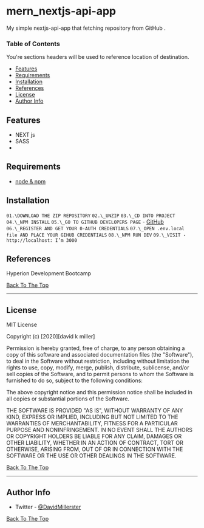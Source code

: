 # mern_nextjs-api-app

My simple nextjs-api-app that fetching repository from GitHub .

### Table of Contents

You're sections headers will be used to reference location of destination.

- [Features](#features)
- [Requirements](#requirements)
- [Installation](#installation)
- [References](#references)
- [License](#license)
- [Author Info](#author-info)

## Features

- NEXT js
- SASS
-

## Requirements

- [node & npm](https://nodejs.org/en/)

## Installation

`01.\DOWNLOAD THE ZIP REPOSITORY`
`02.\_UNZIP`
`03.\_CD INTO PROJECT`
`04.\_NPM INSTALL`
`05.\_GO TO GITHUB DEVELOPERS PAGE` - [GitHub](https://developer.github.com/program/)
`06.\_REGISTER AND GET YOUR 0-AUTH CREDENTIALS`
`07.\_OPEN .env.local file AND PLACE YOUR GIHUB CREDENTIALS`
`08.\_NPM RUN DEV`
`09.\_VISIT - http://localhost: I’m 3000`

## References

Hyperion Development Bootcamp

[Back To The Top](#read-me-template)

---

## License

MIT License

Copyright (c) [2020][david k miller]

Permission is hereby granted, free of charge, to any person obtaining a copy
of this software and associated documentation files (the "Software"), to deal
in the Software without restriction, including without limitation the rights
to use, copy, modify, merge, publish, distribute, sublicense, and/or sell
copies of the Software, and to permit persons to whom the Software is
furnished to do so, subject to the following conditions:

The above copyright notice and this permission notice shall be included in all
copies or substantial portions of the Software.

THE SOFTWARE IS PROVIDED "AS IS", WITHOUT WARRANTY OF ANY KIND, EXPRESS OR
IMPLIED, INCLUDING BUT NOT LIMITED TO THE WARRANTIES OF MERCHANTABILITY,
FITNESS FOR A PARTICULAR PURPOSE AND NONINFRINGEMENT. IN NO EVENT SHALL THE
AUTHORS OR COPYRIGHT HOLDERS BE LIABLE FOR ANY CLAIM, DAMAGES OR OTHER
LIABILITY, WHETHER IN AN ACTION OF CONTRACT, TORT OR OTHERWISE, ARISING FROM,
OUT OF OR IN CONNECTION WITH THE SOFTWARE OR THE USE OR OTHER DEALINGS IN THE
SOFTWARE.

[Back To The Top](#read-me-template)

---

## Author Info

- Twitter - [@DavidMillerster](https://twitter.com/DavidMillerster)

[Back To The Top](#read-me-template)
